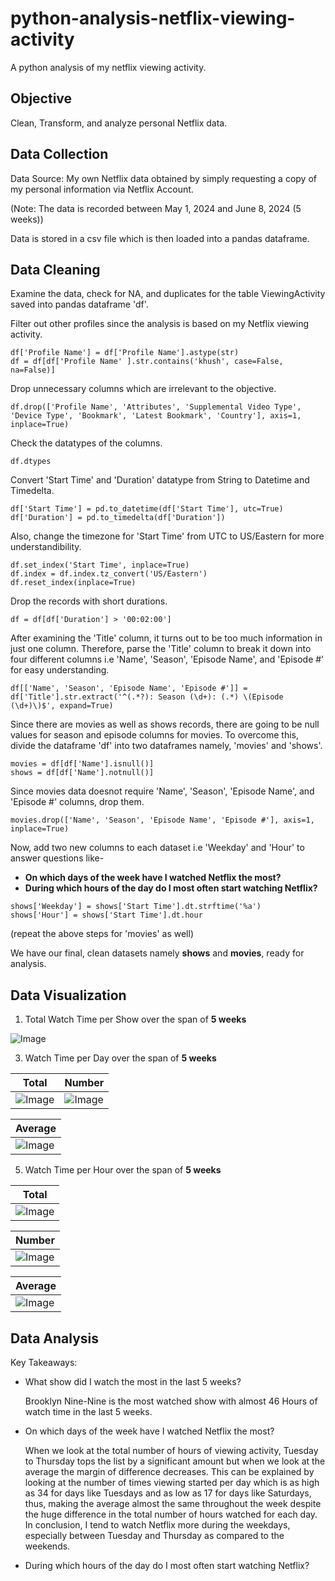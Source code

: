 # python-analysis-netflix-viewing-activity

A python analysis of my netflix viewing activity.

## Objective

Clean, Transform, and analyze personal Netflix data.

## Data Collection

Data Source: My own Netflix data obtained by simply requesting a copy of my personal information via Netflix Account.

(Note: The data is recorded between May 1, 2024 and June 8, 2024 (5 weeks))

Data is stored in a csv file which is then loaded into a pandas dataframe.

## Data Cleaning

Examine the data, check for NA, and duplicates for the table ViewingActivity saved into pandas dataframe 'df'.

Filter out other profiles since the analysis is based on my Netflix viewing activity.
```
df['Profile Name'] = df['Profile Name'].astype(str)
df = df[df['Profile Name' ].str.contains('khush', case=False, na=False)]
```

Drop unnecessary columns which are irrelevant to the objective.
```
df.drop(['Profile Name', 'Attributes', 'Supplemental Video Type', 'Device Type', 'Bookmark', 'Latest Bookmark', 'Country'], axis=1, inplace=True)
```

Check the datatypes of the columns.
```
df.dtypes
```

Convert 'Start Time' and 'Duration' datatype from String to Datetime and Timedelta.
```
df['Start Time'] = pd.to_datetime(df['Start Time'], utc=True)
df['Duration'] = pd.to_timedelta(df['Duration'])
```

Also, change the timezone for 'Start Time' from UTC to US/Eastern for more understandibility.
```
df.set_index('Start Time', inplace=True)
df.index = df.index.tz_convert('US/Eastern')
df.reset_index(inplace=True)
```

Drop the records with short durations.
```
df = df[df['Duration'] > '00:02:00']
```

After examining the 'Title' column, it turns out to be too much information in just one column. Therefore, parse the 'Title' column to break it down into four different columns i.e 'Name', 'Season', 'Episode Name', and 'Episode #' for easy understanding.
```
df[['Name', 'Season', 'Episode Name', 'Episode #']] = df['Title'].str.extract('^(.*?): Season (\d+): (.*) \(Episode (\d+)\)$', expand=True)
```

Since there are movies as well as shows records, there are going to be null values for season and episode columns for movies. To overcome this, divide the dataframe 'df' into two dataframes namely, 'movies' and 'shows'.
```
movies = df[df['Name'].isnull()]
shows = df[df['Name'].notnull()]
```

Since movies data doesnot require 'Name', 'Season', 'Episode Name', and 'Episode #' columns, drop them.
```
movies.drop(['Name', 'Season', 'Episode Name', 'Episode #'], axis=1, inplace=True)
```

Now, add two new columns to each dataset i.e 'Weekday' and 'Hour' to answer questions like-
* **On which days of the week have I watched Netflix the most?**
* **During which hours of the day do I most often start watching Netflix?**
```
shows['Weekday'] = shows['Start Time'].dt.strftime('%a')
shows['Hour'] = shows['Start Time'].dt.hour
```
(repeat the above steps for 'movies' as well)

We have our final, clean datasets namely **shows** and **movies**, ready for analysis.

## Data Visualization

1. Total Watch Time per Show over the span of **5 weeks**

![Image](plots/plot1.png)
   
3. Watch Time per Day over the span of **5 weeks**

| Total | Number |
|---|---|
| ![Image](plots/plot2.png) | ![Image](plots/plot6.png) |

| Average |
|---|
| ![Image](plots/plot3.png) |


5. Watch Time per Hour over the span of **5 weeks**

| Total |
|---|
| ![Image](plots/plot4.png) |

| Number |
|---|
| ![Image](plots/plot7.png) |

| Average |
|---|
| ![Image](plots/plot5.png) |

## Data Analysis

Key Takeaways:
* What show did I watch the most in the last 5 weeks?

  Brooklyn Nine-Nine is the most watched show with almost 46 Hours of watch time in the last 5 weeks.

* On which days of the week have I watched Netflix the most?

  When we look at the total number of hours of viewing activity, Tuesday to Thursday tops the list by a significant amount but when we look at the average the margin of difference decreases. This can be explained by looking at the number of times viewing started per day which is as high as 34 for days like Tuesdays and as low as 17 for days like Saturdays, thus, making the average almost the same throughout the week despite the huge difference in the total number of hours watched for each day. In conclusion, I tend to watch Netflix more during the weekdays, especially between Tuesday and Thursday as compared to the weekends.
  
* During which hours of the day do I most often start watching Netflix?

